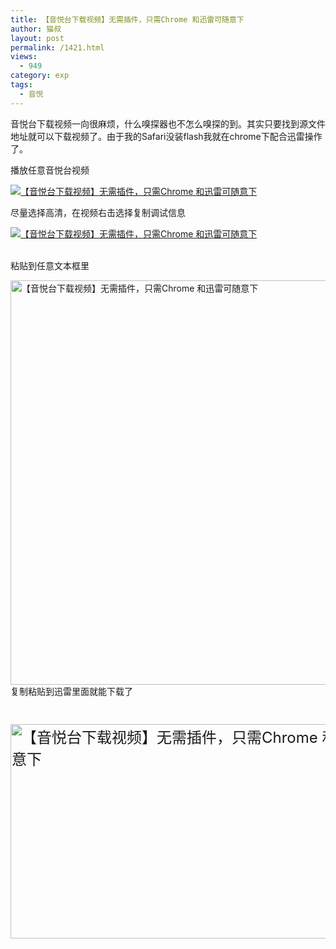 ```yaml
---
title: 【音悦台下载视频】无需插件，只需Chrome 和迅雷可随意下
author: 猫叔
layout: post
permalink: /1421.html
views:
  - 949
category: exp
tags:
  - 音悦
---
```

音悦台下载视频一向很麻烦，什么嗅探器也不怎么嗅探的到。其实只要找到源文件地址就可以下载视频了。由于我的Safari没装flash我就在chrome下配合迅雷操作了。

播放任意音悦台视频

<div class="mbn">
  <p>
    <a href="http://cache.maoshu.cc//wp-content/uploads/sinapicv2-backup/1421-ww1-large-a316108djw1enviuf8vo2j20qo0iywhs.jpg" target="_blank"><img src="http://cache.maoshu.cc//wp-content/uploads/sinapicv2-backup/1421-ww1-large-a316108djw1enviuf8vo2j20qo0iywhs.jpg" alt="【音悦台下载视频】无需插件，只需Chrome 和迅雷可随意下" /></a>
  </p>
</div>

尽量选择高清，在视频右击选择复制调试信息

<div class="mbn">
  <a href="http://cache.maoshu.cc//wp-content/uploads/sinapicv2-backup/1421-ww2-bmiddle-a316108djw1enviuz57rmj20lk0eqtbn.jpg" target="_blank"><img src="http://cache.maoshu.cc//wp-content/uploads/sinapicv2-backup/1421-ww2-large-a316108djw1enviuz57rmj20lk0eqtbn.jpg" alt="【音悦台下载视频】无需插件，只需Chrome 和迅雷可随意下" /></a>
</div>

<br style="color: #111111;" />粘贴到任意文本框里

<div class="mbn">
  <a href="http://cache.maoshu.cc//wp-content/uploads/sinapicv2-backup/1421-ww2-bmiddle-a316108djw1enviwt5at6j20q60sg0y6.jpg" target="_blank"><img class="" src="http://cache.maoshu.cc//wp-content/uploads/sinapicv2-backup/1421-ww2-large-a316108djw1enviwt5at6j20q60sg0y6.jpg" alt="【音悦台下载视频】无需插件，只需Chrome 和迅雷可随意下" width="596" height="647" /></a>
</div>

<div class="mbn">
  复制粘贴到迅雷里面就能下载了
</div>

<span style="color: #111111; font-size: x-large;"> <a href="http://cache.maoshu.cc//wp-content/uploads/sinapicv2-backup/1421-ww1-bmiddle-a316108djw1envixp52h2j20l80bk76p.jpg" target="_blank"><img class="" src="http://cache.maoshu.cc//wp-content/uploads/sinapicv2-backup/1421-ww1-large-a316108djw1envixp52h2j20l80bk76p.jpg" alt="【音悦台下载视频】无需插件，只需Chrome 和迅雷可随意下" width="623" height="343" /></a></span>

<span style="color: #111111; font-size: x-large;"><br /> </span>


